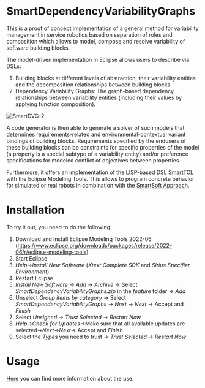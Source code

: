 # SmartDependencyVariabilityGraphs
This is a proof of concept implementation of a general method for variability management in service robotics based on separation of roles and composition which allows to model, compose and resolve variability of software building blocks.

The model-driven implementation in Eclipse allows users to describe via DSLs: 
1) Building blocks at different levels of abstraction, their variability entities and the decomposition relationships between building blocks.
2) Dependency Variability Graphs: The graph-based dependency relationships between variability entities (including their values by applying function composition).

![SmartDVG-2](https://user-images.githubusercontent.com/95618174/184313669-f6b2ac7e-745f-457a-bbca-5f195e153078.png)

A code generator is then able to generate a solver of such models that determines requirements-related and environmental-contextual variant bindings of building blocks. Requirements specified by the endusers of these building blocks can be constraints for specific properties of the model (a property is a special subtype of a variability entity) and/or preference specifications for modeled conflict of objectives between properties.

Furthermore, it offers an implementation of the LISP-based DSL [SmartTCL](https://wiki.servicerobotik-ulm.de/about-smartsoft:robotic-behavior:smarttcl) with the Eclipse Modeling Tools. This allows to program concrete behavior for simulated or real robots in combination with the [SmartSoft Approach](https://wiki.servicerobotik-ulm.de/about-smartsoft:approach). 

# Installation
To try it out, you need to do the following:
1) Download and install Eclipse Modeling Tools 2022-06 (https://www.eclipse.org/downloads/packages/release/2022-06/r/eclipse-modeling-tools)
2) Start Eclipse
3) *Help*->*Install New Software* (*Xtext Complete SDK* and *Sirius Specifier Environment*)
4) Restart Eclipse
5) *Install New Software* -> *Add* -> *Archive* -> Select *SmartDependencyVariabilityGraphs.zip* in the *feature* folder -> *Add*
6) Unselect *Group items by category* -> Select *SmartDependencyVariabilityGraphs* -> *Next* -> *Next* -> Accept and *Finish*
7) Select *Unsigned* -> *Trust Selected* -> *Restart Now*
8) *Help*->*Check for Updates*->Make sure that all available updates are selected->*Next*->*Next*-> Accept and *Finish*
9) Select the *Type*s you need to trust -> *Trust Selected* -> *Restart Now*

# Usage
[Here](https://wiki.servicerobotik-ulm.de/sdvg:smartdependencyvariabilitygraphs) you can find more information about the use. 
